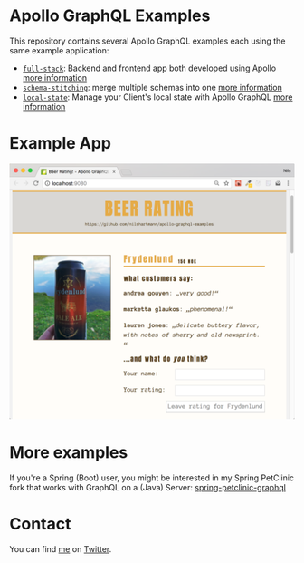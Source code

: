 # Apollo GraphQL Examples

This repository contains several Apollo GraphQL examples each using the same example application:

* [`full-stack`](full-stack/): Backend and frontend app both developed using Apollo [more information](full-stack/README.md)
* [`schema-stitching`](schema-stitching/): merge multiple schemas into one  [more information](schema-stitching/README.md)
* [`local-state`](local-state/): Manage your Client's local state with Apollo GraphQL [more information](local-state/README.md)

# Example App

![Example Application](screenshot.png)

# More examples

If you're a Spring (Boot) user, you might be interested in my Spring PetClinic fork that works with GraphQL on a (Java) Server: [spring-petclinic-graphql](https://github.com/spring-petclinic/spring-petclinic-graphql)

# Contact

You can find [me](https://nilshartmann.net) on [Twitter](https://twitter.com/nilshartmann).

